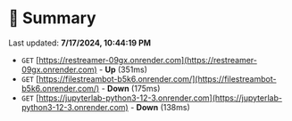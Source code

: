 # 📖 Summary
Last updated: **7/17/2024, 10:44:19 PM**

- `GET` [https://restreamer-09gx.onrender.com](https://restreamer-09gx.onrender.com) - **Up** (351ms)
- `GET` [https://filestreambot-b5k6.onrender.com/](https://filestreambot-b5k6.onrender.com/) - **Down** (175ms)
- `GET` [https://jupyterlab-python3-12-3.onrender.com](https://jupyterlab-python3-12-3.onrender.com) - **Down** (138ms)
